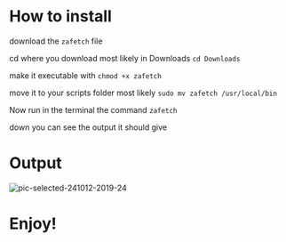 # How to install
download the `zafetch` file

cd where you download most likely in Downloads `cd Downloads`

make it executable with `chmod +x zafetch`

move it to your scripts folder most likely `sudo mv zafetch /usr/local/bin` 

Now run in the terminal the command `zafetch`

down you can see the output it should give

# Output
![pic-selected-241012-2019-24](https://github.com/user-attachments/assets/45e330e6-bf9a-4e8b-86c4-cc200c82e6c6)

# Enjoy!
